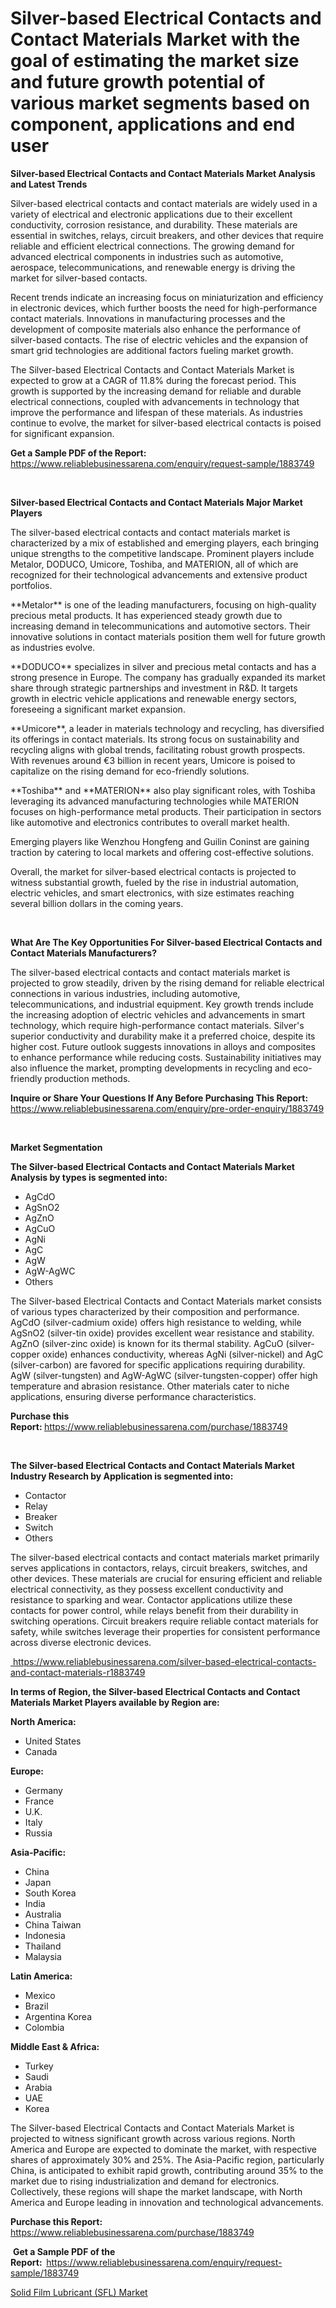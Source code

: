 <p><h1>Silver-based Electrical Contacts and Contact Materials Market with the goal of estimating the market size and future growth potential of various market segments based on component, applications and end user</h1></p><p><strong>Silver-based Electrical Contacts and Contact Materials Market Analysis and Latest Trends</strong></p>
<p><p>Silver-based electrical contacts and contact materials are widely used in a variety of electrical and electronic applications due to their excellent conductivity, corrosion resistance, and durability. These materials are essential in switches, relays, circuit breakers, and other devices that require reliable and efficient electrical connections. The growing demand for advanced electrical components in industries such as automotive, aerospace, telecommunications, and renewable energy is driving the market for silver-based contacts.</p><p>Recent trends indicate an increasing focus on miniaturization and efficiency in electronic devices, which further boosts the need for high-performance contact materials. Innovations in manufacturing processes and the development of composite materials also enhance the performance of silver-based contacts. The rise of electric vehicles and the expansion of smart grid technologies are additional factors fueling market growth.</p><p>The Silver-based Electrical Contacts and Contact Materials Market is expected to grow at a CAGR of 11.8% during the forecast period. This growth is supported by the increasing demand for reliable and durable electrical connections, coupled with advancements in technology that improve the performance and lifespan of these materials. As industries continue to evolve, the market for silver-based electrical contacts is poised for significant expansion.</p></p>
<p><strong>Get a Sample PDF of the Report:&nbsp;</strong> <a href="https://www.reliablebusinessarena.com/enquiry/request-sample/1883749?utm_campaign=1871&utm_medium=2&utm_source=Github&utm_content=ia&utm_term=04022025&utm_id=silver-based-electrical-contacts-and-contact-materials">https://www.reliablebusinessarena.com/enquiry/request-sample/1883749</a></p>
<p>&nbsp;</p>
<p><strong>Silver-based Electrical Contacts and Contact Materials Major Market Players</strong></p>
<p><p>The silver-based electrical contacts and contact materials market is characterized by a mix of established and emerging players, each bringing unique strengths to the competitive landscape. Prominent players include Metalor, DODUCO, Umicore, Toshiba, and MATERION, all of which are recognized for their technological advancements and extensive product portfolios.</p><p>**Metalor** is one of the leading manufacturers, focusing on high-quality precious metal products. It has experienced steady growth due to increasing demand in telecommunications and automotive sectors. Their innovative solutions in contact materials position them well for future growth as industries evolve.</p><p>**DODUCO** specializes in silver and precious metal contacts and has a strong presence in Europe. The company has gradually expanded its market share through strategic partnerships and investment in R&D. It targets growth in electric vehicle applications and renewable energy sectors, foreseeing a significant market expansion.</p><p>**Umicore**, a leader in materials technology and recycling, has diversified its offerings in contact materials. Its strong focus on sustainability and recycling aligns with global trends, facilitating robust growth prospects. With revenues around €3 billion in recent years, Umicore is poised to capitalize on the rising demand for eco-friendly solutions.</p><p>**Toshiba** and **MATERION** also play significant roles, with Toshiba leveraging its advanced manufacturing technologies while MATERION focuses on high-performance metal products. Their participation in sectors like automotive and electronics contributes to overall market health.</p><p>Emerging players like Wenzhou Hongfeng and Guilin Coninst are gaining traction by catering to local markets and offering cost-effective solutions.</p><p>Overall, the market for silver-based electrical contacts is projected to witness substantial growth, fueled by the rise in industrial automation, electric vehicles, and smart electronics, with size estimates reaching several billion dollars in the coming years.</p></p>
<p>&nbsp;</p>
<p><strong>What Are The Key Opportunities For Silver-based Electrical Contacts and Contact Materials Manufacturers?</strong></p>
<p><p>The silver-based electrical contacts and contact materials market is projected to grow steadily, driven by the rising demand for reliable electrical connections in various industries, including automotive, telecommunications, and industrial equipment. Key growth trends include the increasing adoption of electric vehicles and advancements in smart technology, which require high-performance contact materials. Silver's superior conductivity and durability make it a preferred choice, despite its higher cost. Future outlook suggests innovations in alloys and composites to enhance performance while reducing costs. Sustainability initiatives may also influence the market, prompting developments in recycling and eco-friendly production methods.</p></p>
<p><strong>Inquire or Share Your Questions If Any Before Purchasing This Report:</strong> <a href="https://www.reliablebusinessarena.com/enquiry/pre-order-enquiry/1883749?utm_campaign=1871&utm_medium=2&utm_source=Github&utm_content=ia&utm_term=04022025&utm_id=silver-based-electrical-contacts-and-contact-materials">https://www.reliablebusinessarena.com/enquiry/pre-order-enquiry/1883749</a></p>
<p>&nbsp;</p>
<p><strong>Market Segmentation</strong></p>
<p><strong>The Silver-based Electrical Contacts and Contact Materials Market Analysis by types is segmented into:</strong></p>
<p><ul><li>AgCdO</li><li>AgSnO2</li><li>AgZnO</li><li>AgCuO</li><li>AgNi</li><li>AgC</li><li>AgW</li><li>AgW-AgWC</li><li>Others</li></ul></p>
<p><p>The Silver-based Electrical Contacts and Contact Materials market consists of various types characterized by their composition and performance. AgCdO (silver-cadmium oxide) offers high resistance to welding, while AgSnO2 (silver-tin oxide) provides excellent wear resistance and stability. AgZnO (silver-zinc oxide) is known for its thermal stability. AgCuO (silver-copper oxide) enhances conductivity, whereas AgNi (silver-nickel) and AgC (silver-carbon) are favored for specific applications requiring durability. AgW (silver-tungsten) and AgW-AgWC (silver-tungsten-copper) offer high temperature and abrasion resistance. Other materials cater to niche applications, ensuring diverse performance characteristics.</p></p>
<p><strong>Purchase this Report:&nbsp;</strong><a href="https://www.reliablebusinessarena.com/purchase/1883749?utm_campaign=1871&utm_medium=2&utm_source=Github&utm_content=ia&utm_term=04022025&utm_id=silver-based-electrical-contacts-and-contact-materials">https://www.reliablebusinessarena.com/purchase/1883749</a></p>
<p>&nbsp;</p>
<p><strong>The Silver-based Electrical Contacts and Contact Materials Market Industry Research by Application is segmented into:</strong></p>
<p><ul><li>Contactor</li><li>Relay</li><li>Breaker</li><li>Switch</li><li>Others</li></ul></p>
<p><p>The silver-based electrical contacts and contact materials market primarily serves applications in contactors, relays, circuit breakers, switches, and other devices. These materials are crucial for ensuring efficient and reliable electrical connectivity, as they possess excellent conductivity and resistance to sparking and wear. Contactor applications utilize these contacts for power control, while relays benefit from their durability in switching operations. Circuit breakers require reliable contact materials for safety, while switches leverage their properties for consistent performance across diverse electronic devices.</p></p>
<p><a href="https://www.reliablebusinessarena.com/silver-based-electrical-contacts-and-contact-materials-r1883749?utm_campaign=1871&utm_medium=2&utm_source=Github&utm_content=ia&utm_term=04022025&utm_id=silver-based-electrical-contacts-and-contact-materials">&nbsp;https://www.reliablebusinessarena.com/silver-based-electrical-contacts-and-contact-materials-r1883749</a></p>
<p><strong>In terms of Region, the Silver-based Electrical Contacts and Contact Materials Market Players available by Region are:</strong></p>
<p>
    <p> <strong> North America: </strong>
        <ul>
            <li>United States</li>
            <li>Canada</li>
        </ul>
        </p> 
    <p> <strong> Europe: </strong>
        <ul>
            <li>Germany</li>
            <li>France</li>
            <li>U.K.</li>
            <li>Italy</li>
            <li>Russia</li>
        </ul>
        </p> 
    <p> <strong> Asia-Pacific: </strong>
        <ul>
            <li>China</li>
            <li>Japan</li>
            <li>South Korea</li>
            <li>India</li>
            <li>Australia</li>
            <li>China Taiwan</li>
            <li>Indonesia</li>
            <li>Thailand</li>
            <li>Malaysia</li>
        </ul>
        </p> 
    <p> <strong> Latin America: </strong>
        <ul>
            <li>Mexico</li>
            <li>Brazil</li>
            <li>Argentina Korea</li>
            <li>Colombia</li>
        </ul>
        </p> 
    <p> <strong> Middle East & Africa: </strong>
        <ul>
            <li>Turkey</li>
            <li>Saudi</li>
            <li>Arabia</li>
            <li>UAE</li>
            <li>Korea</li>
        </ul>
    </p>
    </p>
<p><p>The Silver-based Electrical Contacts and Contact Materials Market is projected to witness significant growth across various regions. North America and Europe are expected to dominate the market, with respective shares of approximately 30% and 25%. The Asia-Pacific region, particularly China, is anticipated to exhibit rapid growth, contributing around 35% to the market due to rising industrialization and demand for electronics. Collectively, these regions will shape the market landscape, with North America and Europe leading in innovation and technological advancements.</p></p>
<p><strong>Purchase this Report: </strong><a href="https://www.reliablebusinessarena.com/purchase/1883749?utm_campaign=1871&utm_medium=2&utm_source=Github&utm_content=ia&utm_term=04022025&utm_id=silver-based-electrical-contacts-and-contact-materials">https://www.reliablebusinessarena.com/purchase/1883749</a></p>
<p>&nbsp;<strong>Get a Sample PDF of the Report:&nbsp;&nbsp;</strong><a href="https://www.reliablebusinessarena.com/enquiry/request-sample/1883749?utm_campaign=1871&utm_medium=2&utm_source=Github&utm_content=ia&utm_term=04022025&utm_id=silver-based-electrical-contacts-and-contact-materials">https://www.reliablebusinessarena.com/enquiry/request-sample/1883749</a></p>
<p><strong></strong></p>
<p><p><a href="https://github.com/marloy8/Market-Research-Report-List-7/blob/main/solid-film-lubricant-sfl-market.md?utm_campaign=1871&utm_medium=2&utm_source=Github&utm_content=ia&utm_term=04022025&utm_id=silver-based-electrical-contacts-and-contact-materials">Solid Film Lubricant (SFL) Market</a></p></p>